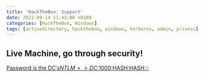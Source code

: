 ```yaml
---
title: 'HackTheBox: Support'
date: 2022-09-14 11:43:00 +0100
categories: [HackTheBox, Windows]
tags: [activedirectory, hackthebox, windows, kerberos, admin, privesc]
---
```

## Live Machine, go through security!
[Password is the DC$'s NTLM >> DC$:1000:HASH:HASH:::](/protected/2022-09-14-support_htb/)
